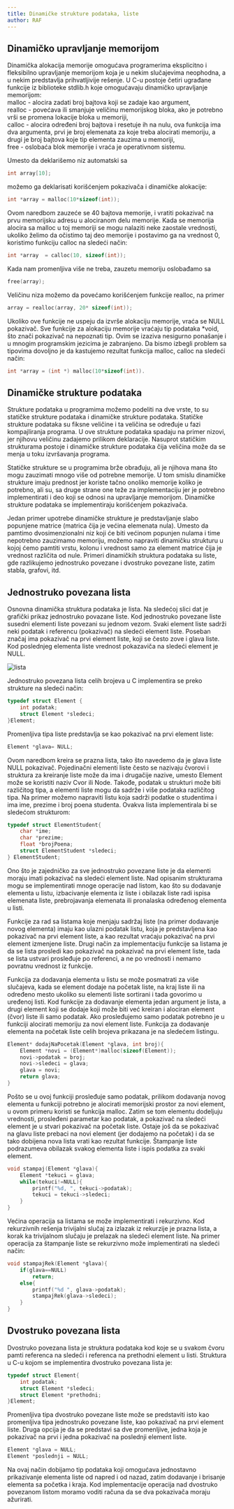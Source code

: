 ```yaml
---
title: Dinamičke strukture podataka, liste
author: RAF
---
```

## Dinamičko upravljanje memorijom
Dinamička alokacija memorije omogućava programerima eksplicitno i fleksibilno upravljanje memorijom koja je u nekim slučajevima neophodna, a u nekim predstavlja prihvatljivije rešenje. 
U C-u postoje četiri ugrađane funkcije iz biblioteke stdlib.h koje omogućavaju dinamičko upravljanje memorijom:
<br>malloc - alocira zadati broj bajtova koji se zadaje kao argument,
<br>realloc - povećava ili smanjuje veličinu memorijskog bloka, ako je potrebno vrši se promena lokacije bloka u memoriji,
<br>calloc -  alocira određeni broj bajtova i resetuje ih na nulu, ova funkcija ima dva argumenta, prvi je broj elemenata za koje treba alocirati memoriju, a drugi je broj bajtova koje tip elementa zauzima u memoriji, 
<br>free - oslobaća blok memorije i vraća je operativnom sistemu. 

Umesto da deklarišemo niz automatski sa 
```c
int array[10];
```
možemo ga deklarisati korišćenjem pokazivača i dinamičke alokacije:
```c
int *array = malloc(10*sizeof(int));
```
Ovom naredbom zauzeće se 40 bajtova memorije, i vratiti pokazivač na prvu memorijsku adresu u alociranom delu memorije. 
Kada se memorija alocira sa malloc u toj memoriji se mogu nalaziti neke zaostale vrednosti, ukoliko želimo da očistimo taj deo memorije i postavimo ga na vrednost 0, koristimo funkciju calloc na sledeći način:
```c
int *array  = calloc(10, sizeof(int));
```
Kada nam promenljiva više ne treba, zauzetu memoriju oslobađamo sa
```c
free(array);
```
Veličinu niza možemo da povećamo korišćenjem funkcije realloc, na primer
```c
array = realloc(array, 20* sizeof(int));
```
Ukoliko ove funkcije ne uspeju da izvrše alokaciju memorije, vraća se NULL pokazivač. 
Sve funkcije za alokaciju memorije vraćaju tip podataka &ast;void, što znači pokazivač na nepoznati tip. Ovim se izaziva nesigurno ponašanje i u mnogim programskim jezicima je zabranjeno. Da bismo izbegli problem sa tipovima dovoljno je da kastujemo rezultat funkcija malloc, calloc na sledeći način:
```c
int *array = (int *) malloc(10*sizeof(int)).
```
## Dinamičke strukture podataka
Strukture podataka u programima možemo podeliti na dve vrste, to su statičke strukture podataka i dinamičke strukture podataka. Statičke strukture podataka su fiksne veličine i ta veličina se određuje u fazi kompajliranja programa. U ove strukture podataka spadaju na primer nizovi, jer njihovu veličinu zadajemo prilikom deklaracije. Nasuprot statičkim strukturama postoje i dinamičke strukture podataka čija veličina može da se menja u toku izvršavanja programa. 

Statičke strukture se u programima brže obrađuju, ali je njihova mana što mogu zauzimati mnogo više od potrebne memorije. U tom smislu dinamičke strukture imaju prednost jer koriste tačno onoliko memorije koliko je potrebno, ali su, sa druge strane one teže za implementaciju jer je potrebno implementirati i deo koji se odnosi na upravljanje memorijom. Dinamičke strukture podataka se implementiraju korišćenjem pokazivača. 

Jedan primer upotrebe dinamičke strukture je predstavljanje slabo popunjene matrice (matrica čija je većina elemenata nula). Umesto da pamtimo dvosimenzionalni niz koji će biti većinom popunjen nulama i time nepotrebno zauzimamo memoriju, možemo napraviti dinamičku strukturu u kojoj ćemo pamtiti vrstu, kolonu i vrednost samo za element matrice čija je vrednost različita od nule.
Primeri dinamičkih struktura podataka su liste, gde razlikujemo jednostruko povezane i dvostruko povezane liste, zatim stabla, grafovi, itd. 

## Jednostruko povezana lista
Osnovna dinamička struktura podataka je lista. Na sledećoj slici dat je grafički prikaz jednostruko povazane liste. Kod jednostruko povezane liste susedni elementi liste povezani su jednom vezom. Svaki element liste sadrži neki podatak i referencu (pokazivač) na sledeći element liste. Poseban značaj ima pokazivač na prvi element liste, koji se često zove i glava liste. Kod poslednjeg elementa liste vrednost pokazaviča na sledeći element je NULL. 

![lista](media/nedelja_11/lista.png)

Jednostruko povezana lista celih brojeva u C implementira se preko strukture na sledeći način: 
```c
typedef struct Element {
	int podatak;
	struct Element *sledeci;
}Element;
```
Promenljiva tipa liste predstavlja se kao pokazivač na prvi element liste:
```c
Element *glava= NULL;
```
Ovom naredbom kreira se prazna lista, tako što navedemo da je glava liste NULL pokazivač. 
Pojedinačni elementi liste često se nazivaju čvorovi i struktura za kreiranje liste može da ima i drugačije nazive, umesto Element može se koristiti naziv Cvor ili Node. Takođe, podatak u strukturi može biti različitog tipa, a elementi liste mogu da sadrže i više podataka različitog tipa. Na primer možemo napraviti listu koja sadrži podatke o studentima i ima ime, prezime i broj poena studenta. Ovakva lista implementirala bi se sledećom strukturom:

```c
typedef struct ElementStudent{
	char *ime;
	char *prezime;
	float *brojPoena;
	struct ElementStudent *sledeci;
} ElementStudent;
```
Ono što je zajedničko za sve jednostruko povezane liste je da elementi moraju imati pokazivač na sledeći element liste. 
Nad opisanim strukturama mogu se implementirati mnoge operacije nad listom, kao što su dodavanje elementa u listu, izbacivanje elementa iz liste i obilazak liste radi ispisa elemenata liste, prebrojavanja elemenata ili pronalaska određenog elementa u listi.

Funkcije za rad sa listama koje menjaju sadržaj liste (na primer dodavanje novog elementa) imaju kao ulazni podatak listu, koja je predstavljena kao pokazivač na prvi element liste, a kao rezultat vraćaju pokazivač na prvi element izmenjene liste. Drugi način za implementaciju funkcije sa listama je da se lista prosledi kao pokazivač na pokazivač na prvi element liste, tada se lista ustvari prosleđuje po referenci, a ne po vrednosti i nemamo povratnu vrednost iz funkcije.  

Funkcija za dodavanja elementa u listu se može posmatrati za više slučajeva, kada se element dodaje na početak liste, na kraj liste ili na određeno mesto ukoliko su elementi liste sortirani i tada govorimo u uređenoj listi. Kod funkcije za dodavanje elementa jedan argument je lista, a drugi element koji se dodaje koji može biti već kreiran i alociran element (čvor) liste ili samo podatak. Ako prosleđujemo samo podatak potrebno je u funkciji alocirati memoriju za novi element liste. 
Funkcija za dodavanje elementa na početak liste celih brojeva prikazana je na sledećem listingu. 
```c
Element* dodajNaPocetak(Element *glava, int broj){
    Element *novi = (Element*)malloc(sizeof(Element));
    novi->podatak = broj;
    novi->sledeci = glava;
    glava = novi;
    return glava;
}
```
Pošto se u ovoj funkciji prosleđuje samo podatak, prilikom dodavanja novog elementa u funkciji potrebno je alocirati memorijski prostor za novi element, u ovom primeru koristi se funkcija malloc. Zatim se tom elementu dodeljuju vrednosti, prosleđeni parametar kao podatak, a pokazivač na sledeći element je u stvari pokazivač na početak liste. Ostaje još da se pokazivač na glavu liste prebaci na novi element (jer dodajemo na početak) i da se tako dobijena nova lista vrati kao rezultat funkcije. 
Štampanje liste podrazumeva obilazak svakog elementa liste i ispis podatka za svaki element.
```c
void stampaj(Element *glava){
    Element *tekuci = glava;
    while(tekuci!=NULL){
        printf("%d, ", tekuci->podatak);
        tekuci = tekuci->sledeci;
    }
}
```
Većina operacija sa listama se može implementirati i rekurzivno. Kod rekurzivnih rešenja trivijalni slučaj za izlazak iz rekurzije je prazna lista, a korak ka trivijalnom slučaju je prelazak na sledeći element liste. Na primer operacija za štampanje liste se rekurzivno može implementirati na sledeći način:
```c
void stampajRek(Element *glava){
    if(glava==NULL)
        return;
    else{
        printf("%d ", glava->podatak);
        stampajRek(glava->sledeci);
    }
}
```
## Dvostruko povezana lista
Dvostruko povezana lista je struktura podataka kod koje se u svakom čvoru pamti referenca na sledeći i referenca na prethodni element u listi. 
Struktura u C-u kojom se implementira dvostruko povezana lista je:
```c
typedef struct Element{
	int podatak;
	struct Element *sledeci;
	struct Element *prethodni;
}Element;
```
Promenljiva tipa dvostruko povezane liste može se predstaviti isto kao promenljiva tipa jednostruko povezane liste, kao pokazivač na prvi element liste. Druga opcija je da se predstavi sa dve promenljive, jedna koja je pokazivač na prvi i jedna pokazivač na poslednji element liste.
```c
Element *glava = NULL;
Element *poslednji = NULL;
```
Na ovaj način dobijamo tip podataka koji omogućava jednostavno prikazivanje elementa liste od napred i od nazad, zatim dodavanje i brisanje elementa sa početka i kraja. Kod implementacije operacija nad dvostruko povezanom listom moramo voditi računa da se dva pokazivača moraju ažurirati. 








